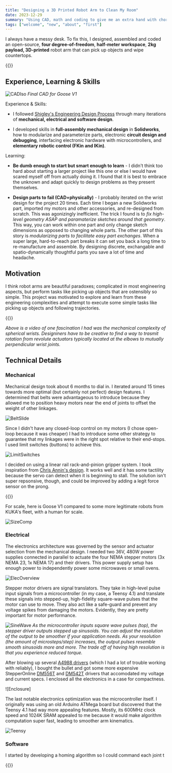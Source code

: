 ```yaml
---
title: "Designing a 3D Printed Robot Arm to Clean My Room"
date: 2023-12-29
summary: "Using CAD, math and coding to give me an extra hand with chores"
tags: ["welcome", "new", "about", "first"]
---
```


I always have a messy desk. To fix this, I designed, assembled and coded an open-source, **four degree-of-freedom**, **half-meter workspace**, **2kg payload, 3D-printed** robot arm that can pick up objects and wipe countertops.

{{<youtube Ubg6Q48UfvI>}}

## Experience, Learning & Skills

![CADIso](photos/CADIso.png)
_Final CAD for Goose V1_

Experience & Skills:

- I followed [Shigley's Engineering Design Process](https://ia903102.us.archive.org/33/items/MechanicalEngineeringDesign9th/Mechanical%20Engineering%20Design%209th.pdf) through many iterations of **mechanical, electrical and software design**.

- I developed skills in **full-assembly mechanical design** in **Solidworks**, how to modularize and parameterize parts, electronic **circuit design and debugging**, interfacing electronic hardware with microcontrollers, and **elementary robotic control (FKin and IKin)**.

Learning:

- **Be dumb enough to start but smart enough to learn** - I didn't think too hard about starting a larger project like this one or else I would have scared myself off from actually doing it. I found that it is best to embrace the unknown and adapt quickly to design problems as they present themselves. 

- **Design parts to fail (CAD+physically)** - I probably iterated on the wrist design for the project 20 times. Each time I began a new Solidworks part, imported my motors and other accessories, and re-designed from scratch. This was agonizingly inefficient. The trick I found is to _fix high-level geometry ASAP and paramaterize sketches around that geometry_. This way, you can work within one part and only change sketch dimensions as opposed to changing whole parts. The other part of this story is _modularizing parts to facilitate easy part exchanges_. When a super large, hard-to-reach part breaks it can set you back a long time to re-manufacture and assemble. By designing discrete, exchangable and spatio-dynamically thoughtful parts you save a lot of time and headache.

## Motivation 

I think robot arms are beautiful paradoxes; complicated in most engineering aspects, but perform tasks like picking up objects that are ostensibly so simple. This project was motivated to explore and learn from these engineering complexities and attempt to execute some simple tasks like picking up objects and following trajectories.

{{<youtube HXJOnWBbcwM>}}

_Above is a video of one fascination I had was the mechanical complexity of spherical wrists. Designiners have to be creative to find a way to trasmit rotation from revolute actuators typically located at the elbows to mutually perpendicular wrist joints._

## Technical Details

### Mechanical

Mechanical design took about 6 months to dial in. I iterated around 15 times towards more optimal (but certainly not perfect) design features. I determined that belts were advantageous to introduce because they allowed me to position heavy motors near the end of joints to offset the weight of other linkages.

![BeltSlide](photos/BeltSlide.png)

Since I didn't have any closed-loop control on my motors (I chose open-loop because it was cheaper) I had to introduce some other strategy to guarantee that my linkages were in the right spot relative to their end-stops. I used limit switches (buttons) to achieve this.

![LimitSwitches](photos/LimitSwitches.png)

I decided on using a linear rail rack-and-pinion gripper system. I took inspiration from [Chris Annin's design](https://www.anninrobotics.com/post/new-servo-gripper-for-the-ar4). It works well and it has some tactility because the servo can detect when it is beginning to stall. The solution isn't super repsonsive, though, and could be improved by adding a legit force sensor on the prong.

{{<youtube fDsLJ5_tpG0>}}

For scale, here is Goose V1 compared to some more legitimate robots from KUKA's fleet, with a human for scale.

![SizeComp](photos/SizeComparison.png)


### Electrical

The electronics architecture was governed by the sensor and actuator selection from the mechanical design. I needed two 36V, 480W power supplies connected in parallel to actuate the four NEMA stepper motors (3x NEMA 23, 1x NEMA 17) and their drivers. This power supply setup has enough power to independently power some microwaves or small ovens. 

![ElecOverview](photos/Electrical.jpg)

Stepper motor drivers are signal translators. They take in high-level pulse input signals from a microcontroller (in my case, a Teensy 4.1) and translate these signals into stepped-up, high-fidelity square-wave pulses that the motor can use to move. They also act like a safe-guard and prevent any voltage spikes from damaging the motors. Evidently, they are pretty important for motor performance. 

![SineWave](photos/sinewave.png)
_As the microcontroller inputs square wave pulses (top), the stepper driver outputs stepped up sinusoids. You can adjust the resolution of the output to be smoother if your application needs. As your resolution (the amount of microsteps/step) increases, the output pulses resemble smooth sinusoids more and more. The trade off of having high resolution is that you experience reduced torque._

After blowing up several [A4988 drivers](https://www.pololu.com/product/1182) (which I had a lot of trouble working with reliably), I bought the bullet and got some more expensive StepperOnline [DM556T](https://www.omc-stepperonline.com/en-ca/digital-stepper-driver-1-8-5-6a-20-50vdc-for-nema-23-24-34-stepper-motor-dm556t) and [DM542T](https://www.omc-stepperonline.com/en-ca/digital-stepper-driver-1-0-4-2a-20-50vdc-for-nema-17-23-24-stepper-motor-dm542t) drivers that accomodated my voltage and current specs. I enclosed all the electronics in a case for compactness.

![Enclosure]

The last notable electronics optimization was the microcontroller itself. I originally was using an old Arduino ATMega board but discovered that the Teensy 4.1 had way more appealing features. Mostly, its 600MHz clock speed and 1024K SRAM appealed to me because it would make algorithm computation super fast, leading to smoother arm kinematics.

![Teensy](photos/TeensyVSArduinoMega.jpg)

### Software

I started by developing a homing algorithm so I could command each joint t

{{<youtube i__zOyVYYi0>}}

